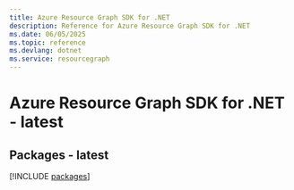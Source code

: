 ```yaml
---
title: Azure Resource Graph SDK for .NET
description: Reference for Azure Resource Graph SDK for .NET
ms.date: 06/05/2025
ms.topic: reference
ms.devlang: dotnet
ms.service: resourcegraph
---
```

# Azure Resource Graph SDK for .NET - latest
## Packages - latest
[!INCLUDE [packages](resource-graph-index.md)]